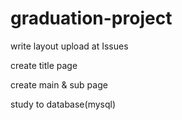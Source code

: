 # graduation-project
write layout
upload at Issues

create title page

create main & sub page

study to database(mysql)
